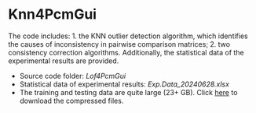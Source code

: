# Knn4PcmGui
The code includes: 1. the KNN outlier detection algorithm, which identifies the causes of inconsistency in pairwise comparison matrices; 2. two consistency correction algorithms. Additionally, the statistical data of the experimental results are provided.

- Source code folder: *Lof4PcmGui*
- Statistical data of experimental results: *Exp.Data_20240628.xlsx*
- The training and testing data are quite large (23+ GB). Click [here](https://www.dropbox.com/scl/fo/b5lv2kmpbkp8xqu4y2qkq/AHLwZYmB4c-kpTEV8bMF_zw?rlkey=itubk8qyq5fh1er0n0hvbktke&st=bkywqzzv&dl=0) to download the compressed files.
